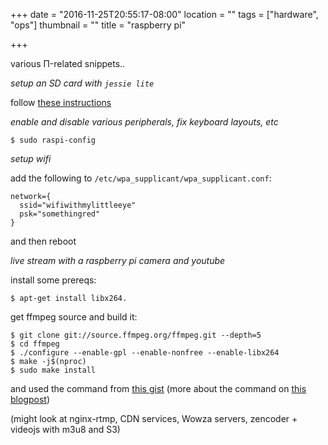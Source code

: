 +++
date = "2016-11-25T20:55:17-08:00"
location = ""
tags = ["hardware", "ops"]
thumbnail = ""
title = "raspberry pi"

+++

various Π-related snippets..

<!--more-->


*setup an SD card with `jessie lite`*

follow [these instructions](https://www.raspberrypi.org/downloads/raspbian/)


*enable and disable various peripherals, fix keyboard layouts, etc*

`$ sudo raspi-config`


*setup wifi*

add the following to `/etc/wpa_supplicant/wpa_supplicant.conf`:

```
network={
  ssid="wifiwithmylittleeye"
  psk="somethingred"
}
```

and then reboot


*live stream with a raspberry pi camera and youtube*

install some prereqs:

`$ apt-get install libx264.`

get ffmpeg source and build it:

```
$ git clone git://source.ffmpeg.org/ffmpeg.git --depth=5
$ cd ffmpeg
$ ./configure --enable-gpl --enable-nonfree --enable-libx264
$ make -j$(nproc)
$ sudo make install
```

and used the command from [this gist](https://gist.github.com/maxogden/69e4ae18a32d7efd00d9)
(more about the command on [this blogpost](https://maxogden.com/hd-live-streaming-cats.html))

(might look at nginx-rtmp, CDN services, Wowza servers, zencoder + videojs with m3u8 and S3)
